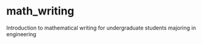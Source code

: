 # math_writing
Introduction to mathematical writing for undergraduate students majoring in engineering
